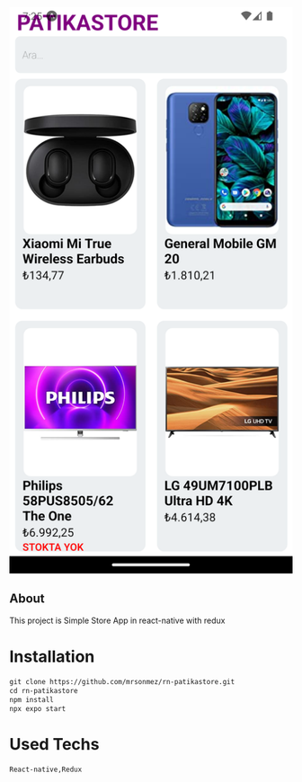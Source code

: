 ![photoofapp](./rn-patikastore.png)

## About

This project is Simple Store App in react-native with redux

# Installation

```git
git clone https://github.com/mrsonmez/rn-patikastore.git
cd rn-patikastore
npm install
npx expo start
```

# Used Techs

```
React-native,Redux
```
